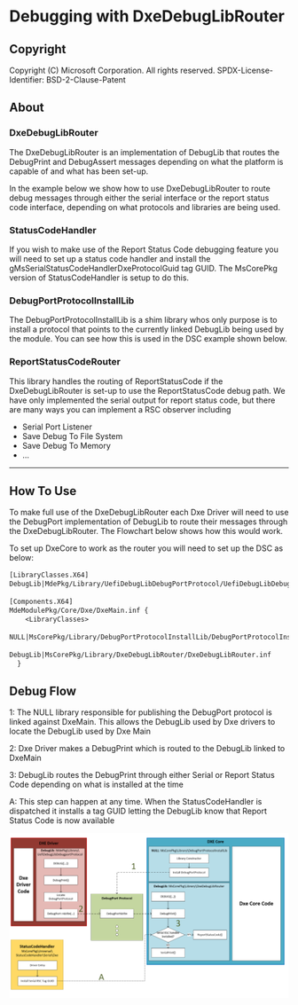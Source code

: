 # Debugging with DxeDebugLibRouter
## Copyright

Copyright (C) Microsoft Corporation. All rights reserved.
SPDX-License-Identifier: BSD-2-Clause-Patent

## About

### DxeDebugLibRouter

The DxeDebugLibRouter is an implementation of DebugLib that routes the DebugPrint and DebugAssert messages depending on what the platform is capable of and what has been set-up.

In the example below we show how to use DxeDebugLibRouter to route debug messages through either the serial interface or the report status code interface, depending on what protocols and libraries are being used.

### StatusCodeHandler

If you wish to make use of the Report Status Code debugging feature you will need to set up a status code handler and install the gMsSerialStatusCodeHandlerDxeProtocolGuid tag GUID. The MsCorePkg version of StatusCodeHandler is setup to do this.

### DebugPortProtocolInstallLib

The DebugPortProtocolInstallLib is a shim library whos only purpose is to install a protocol that points to the currently linked DebugLib being used by the module. You can see how this is used in the DSC example shown below.


### ReportStatusCodeRouter

This library handles the routing of ReportStatusCode if the DxeDebugLibRouter is set-up to use the ReportStatusCode debug path. We have only implemented the serial output for report status code, but there are many ways you can implement a RSC observer including


* Serial Port Listener
* Save Debug To File System
* Save Debug To Memory
* ...


---

## How To Use

To make full use of the DxeDebugLibRouter each Dxe Driver will need to use the DebugPort implementation of DebugLib to route their messages through the DxeDebugLibRouter. The Flowchart below shows how this would work.


To set up DxeCore to work as the router you will need to set up the DSC as below:
```
[LibraryClasses.X64]
DebugLib|MdePkg/Library/UefiDebugLibDebugPortProtocol/UefiDebugLibDebugPortProtocol.inf

[Components.X64]
MdeModulePkg/Core/Dxe/DxeMain.inf {
    <LibraryClasses>
      NULL|MsCorePkg/Library/DebugPortProtocolInstallLib/DebugPortProtocolInstallLib.inf
      DebugLib|MsCorePkg/Library/DxeDebugLibRouter/DxeDebugLibRouter.inf
  }
```

## Debug Flow

1: The NULL library responsible for publishing the DebugPort protocol is linked against DxeMain. This allows the DebugLib used by Dxe drivers to locate the DebugLib used by Dxe Main

2: Dxe Driver makes a DebugPrint which is routed to the DebugLib linked to DxeMain

3: DebugLib routes the DebugPrint through either Serial or Report Status Code depending on what is installed at the time

A: This step can happen at any time. When the StatusCodeHandler is dispatched it installs a tag GUID letting the DebugLib know that Report Status Code is now available



![](DebugOverview_mu.png)
